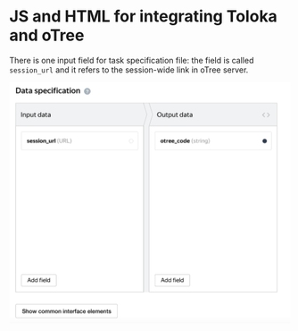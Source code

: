 # JS and HTML for integrating Toloka and oTree

There is one input field for task specification file: the field is called `session_url` and it refers to the session-wide link
in oTree server.

![input and output fields standard](./img/normal_data_spec.png)
